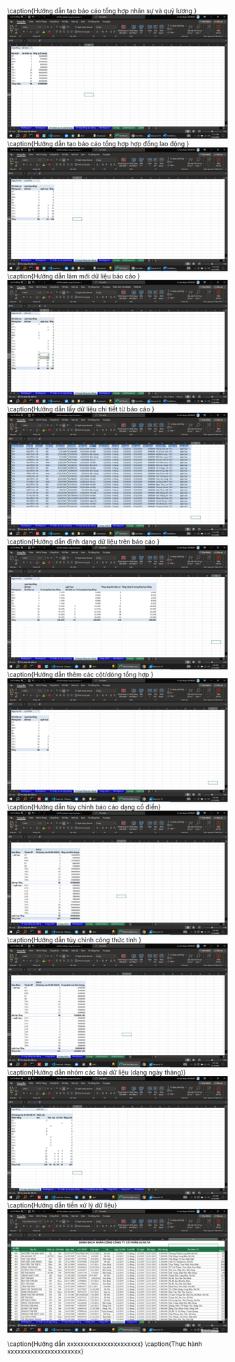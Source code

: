 <!--@ \subsection{Bài 1} -->

\caption{Hướng dẫn tạo báo cáo tổng hợp nhân sự và quỹ lương }
![alt text](Bai1/HuongDan/0.png)
\caption{Hướng dẫn tạo báo cáo tổng hợp hợp đồng lao động }
![alt text](Bai1/HuongDan/1.png)
\caption{Hướng dẫn làm mới dữ liệu báo cáo }
![alt text](Bai1/HuongDan/2.png)
\caption{Hướng dẫn lấy dữ liệu chi tiết từ báo cáo }
![alt text](Bai1/HuongDan/3.png)
\caption{Hướng dẫn định dạng dữ liệu trên báo cáo }
![alt text](Bai1/HuongDan/4.png)
\caption{Hướng dẫn thêm các cột/dòng tổng hợp }
![alt text](Bai1/HuongDan/5.png)
\caption{Hướng dẫn tùy chỉnh báo cáo dạng cổ điển}
![alt text](Bai1/HuongDan/6.png)
\caption{Hướng dẫn tùy chỉnh công thức tính }
![alt text](Bai1/HuongDan/7.png)
\caption{Hướng dẫn nhóm các loại dữ liệu (dạng ngày tháng)}
![alt text](Bai1/HuongDan/8.png)
\caption{Hướng dẫn tiền xử lý dữ liệu}
![alt text](Bai1/HuongDan/9.png)

<!--@ \subsection{Bài 2} -->

<!--@ \subsection{Bài 3} -->

\caption{Hướng dẫn xxxxxxxxxxxxxxxxxxxxxx}
\caption{Thực hành xxxxxxxxxxxxxxxxxxxxxx}
